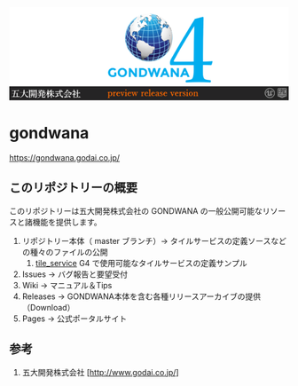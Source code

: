 ![G4-Logo](image/Splash.png)

# gondwana

https://gondwana.godai.co.jp/

## このリポジトリーの概要

このリポジトリーは五大開発株式会社の GONDWANA の一般公開可能なリソースと諸機能を提供します。

1. リポジトリー本体（ master ブランチ）-> タイルサービスの定義ソースなどの種々のファイルの公開
    1. [tile_service](tile_service) G4 で使用可能なタイルサービスの定義サンプル
1. Issues -> バグ報告と要望受付
1. Wiki -> マニュアル＆Tips
1. Releases -> GONDWANA本体を含む各種リリースアーカイブの提供（Download）
1. Pages -> 公式ポータルサイト

## 参考

1. 五大開発株式会社 [http://www.godai.co.jp/]
